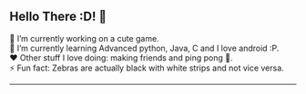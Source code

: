 ## Hello There :D! 👋

<!--
**Coconaatti/Coconaatti** is a ✨ _special_ ✨ repository because its `README.md` (this file) appears on your GitHub profile. --!>

🔭 I’m currently working on a cute game. <br>
🌱 I’m currently learning Advanced python, Java, C and I love android :P.<br>
❤️ Other stuff I love doing: making friends and ping pong 🏓. <br>
⚡ Fun fact: Zebras are actually black with white strips and not vice versa.  <hr>
